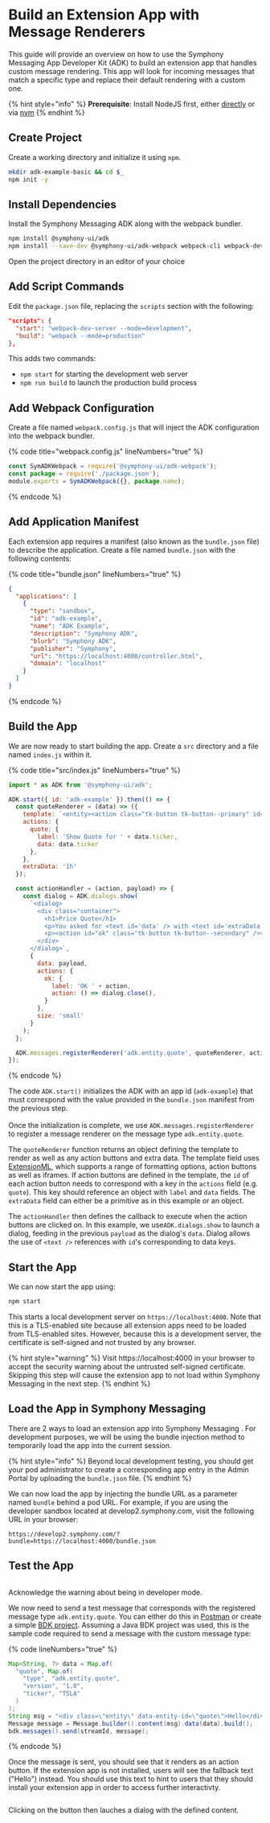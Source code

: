 # Build an Extension App with Message Renderers

This guide will provide an overview on how to use the Symphony Messaging App Developer Kit (ADK) to build an extension app that handles custom message rendering. This app will look for incoming messages that match a specific type and replace their default rendering with a custom one.

{% hint style="info" %}
**Prerequisite**: Install NodeJS first, either [directly](https://nodejs.org) or via [nvm](https://github.com/nvm-sh/nvm)
{% endhint %}

## Create Project

Create a working directory and initialize it using `npm`.

```bash
mkdir adk-example-basic && cd $_
npm init -y
```

## Install Dependencies

Install the Symphony Messaging ADK along with the webpack bundler.

```bash
npm install @symphony-ui/adk
npm install --save-dev @symphony-ui/adk-webpack webpack-cli webpack-dev-server
```

Open the project directory in an editor of your choice

## Add Script Commands

Edit the `package.json` file, replacing the `scripts` section with the following:

```json
"scripts": {
  "start": "webpack-dev-server --mode=development",
  "build": "webpack --mode=production"
},
```

This adds two commands:

* `npm start` for starting the development web server
* `npm run build` to launch the production build process

## Add Webpack Configuration

Create a file named `webpack.config.js` that will inject the ADK configuration into the webpack bundler.

{% code title="webpack.config.js" lineNumbers="true" %}
```javascript
const SymADKWebpack = require('@symphony-ui/adk-webpack');
const package = require('./package.json');
module.exports = SymADKWebpack({}, package.name);
```
{% endcode %}

## Add Application Manifest

Each extension app requires a manifest (also known as the `bundle.json` file) to describe the application. Create a file named `bundle.json` with the following contents:

{% code title="bundle.json" lineNumbers="true" %}
```json
{
  "applications": [
    {
      "type": "sandbox",
      "id": "adk-example",
      "name": "ADK Example",
      "description": "Symphony ADK",
      "blurb": "Symphony ADK",
      "publisher": "Symphony",
      "url": "https://localhost:4000/controller.html",
      "domain": "localhost"
    }
  ]
}
```
{% endcode %}

## Build the App

We are now ready to start building the app. Create a `src` directory and a file named `index.js` within it.

{% code title="src/index.js" lineNumbers="true" %}
```javascript
import * as ADK from '@symphony-ui/adk';

ADK.start({ id: 'adk-example' }).then(() => {
  const quoteRenderer = (data) => ({
    template: `<entity><action class="tk-button tk-button--primary" id="quote" /></entity>`,
    actions: {
      quote: {
        label: 'Show Quote for ' + data.ticker,
        data: data.ticker
      },
    },
    extraData: '1h'
  });

  const actionHandler = (action, payload) => {
    const dialog = ADK.dialogs.show(
      `<dialog>
        <div class="container">
          <h1>Price Quote</h1>
          <p>You asked for <text id='data' /> with <text id='extraData' /> expiry</p>
          <p><action id="ok" class="tk-button tk-button--secondary" /></p>
        </div>
      </dialog>`,
      {
        data: payload,
        actions: {
          ok: {
            label: 'OK ' + action,
            action: () => dialog.close(),
          }
        },
        size: 'small'
      }
    );
  };

  ADK.messages.registerRenderer('adk.entity.quote', quoteRenderer, actionHandler);
});
```
{% endcode %}

The code `ADK.start()` initializes the ADK with an app id (`adk-example`) that must correspond with the value provided in the `bundle.json` manifest from the previous step.\
\
Once the initialization is complete, we use `ADK.messages.registerRenderer` to register a message renderer on the message type `adk.entity.quote`.

The `quoteRenderer` function returns an object defining the template to render as well as any action buttons and extra data. The template field uses [ExtensionML](../../ext-apps/overview-of-extension-api/extension-api-services/entity-service/message-format-extensionml.md), which supports a range of formatting options, action buttons as well as iframes. If action buttons are defined in the template, the `id` of each action button needs to correspond with a key in the `actions` field (e.g. `quote`). This key should reference an object with `label` and `data` fields. The `extraData` field can either be a primitive as in this example or an object.

The `actionHandler` then defines the callback to execute when the action buttons are clicked on. In this example, we use`ADK.dialogs.show` to launch a dialog, feeding in the previous `payload` as the dialog's `data`. Dialog allows the use of `<text />` references with `id`'s corresponding to data keys.

## Start the App

We can now start the app using:

```bash
npm start
```

This starts a local development server on `https://localhost:4000`. Note that this is a TLS-enabled site because all extension apps need to be loaded from TLS-enabled sites. However, because this is a development server, the certificate is self-signed and not trusted by any browser.

{% hint style="warning" %}
Visit https://localhost:4000 in your browser to accept the security warning about the untrusted self-signed certificate. Skipping this step will cause the extension app to not load within Symphony Messaging in the next step.
{% endhint %}

## Load the App in Symphony Messaging

There are 2 ways to load an extension app into Symphony Messaging . For development purposes, we will be using the bundle injection method to temporarily load the app into the current session.

{% hint style="info" %}
Beyond local development testing, you should get your pod administrator to create a corresponding app entry in the Admin Portal by uploading the `bundle.json` file.
{% endhint %}

We can now load the app by injecting the bundle URL as a parameter named `bundle` behind a pod URL. For example, if you are using the developer sandbox located at develop2.symphony.com, visit the following URL in your browser:

```
https://develop2.symphony.com/?bundle=https://localhost:4000/bundle.json
```

## Test the App

<figure><img src="../../.gitbook/assets/image (72).png" alt=""><figcaption></figcaption></figure>

Acknowledge the warning about being in developer mode.

We now need to send a test message that corresponds with the registered message type  `adk.entity.quote`. You can either do this in [Postman](../postman.md) or create a simple [BDK project](../../bots/getting-started/bdk.md). Assuming a Java BDK project was used, this is the sample code required to send a message with the custom message type:

{% code lineNumbers="true" %}
```java
Map<String, ?> data = Map.of(
  "quote", Map.of(
    "type", "adk.entity.quote",
    "version", "1.0",
    "ticker", "TSLA"
  )
);
String msg = "<div class=\"entity\" data-entity-id=\"quote\">Hello</div>";
Message message = Message.builder().content(msg).data(data).build();
bdk.messages().send(streamId, message);
```
{% endcode %}

Once the message is sent, you should see that it renders as an action button. If the extension app is not installed, users will see the fallback text ("Hello") instead. You should use this text to hint to users that they should install your extension app in order to access further interactivty.

<div align="left"><figure><img src="../../.gitbook/assets/2023-09-06_18-07-25.png" alt=""><figcaption></figcaption></figure></div>

Clicking on the button then lauches a dialog with the defined content.

<div align="left"><figure><img src="../../.gitbook/assets/2023-09-06_18-10-43.png" alt=""><figcaption></figcaption></figure></div>

